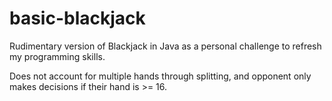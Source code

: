 # basic-blackjack
Rudimentary version of Blackjack in Java as a personal challenge to refresh my programming skills.

Does not account for multiple hands through splitting, and opponent only makes decisions if their hand is >= 16.
